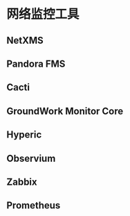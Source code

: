 # 网络监控工具
## NetXMS

## Pandora FMS

## Cacti

## GroundWork Monitor Core

## Hyperic

## Observium

## Zabbix

## Prometheus